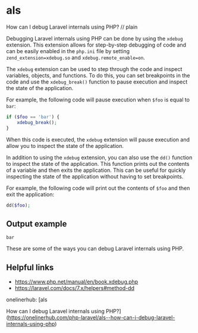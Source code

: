 # als

How can I debug Laravel internals using PHP?
// plain

Debugging Laravel internals using PHP can be done by using the `xdebug` extension. This extension allows for step-by-step debugging of code and can be easily enabled in the `php.ini` file by setting `zend_extension=xdebug.so` and `xdebug.remote_enable=on`.

The `xdebug` extension can be used to step through the code and inspect variables, objects, and functions. To do this, you can set breakpoints in the code and use the `xdebug_break()` function to pause execution and inspect the state of the application.

For example, the following code will pause execution when `$foo` is equal to `bar`:

```php
if ($foo == 'bar') {
    xdebug_break();
}
```

When this code is executed, the `xdebug` extension will pause execution and allow you to inspect the state of the application.

In addition to using the `xdebug` extension, you can also use the `dd()` function to inspect the state of the application. This function prints out the contents of a variable and then exits the application. This can be useful for quickly inspecting the state of the application without having to set breakpoints.

For example, the following code will print out the contents of `$foo` and then exit the application:

```php
dd($foo);
```

## Output example

```
bar
```

These are some of the ways you can debug Laravel internals using PHP.

## Helpful links
- https://www.php.net/manual/en/book.xdebug.php
- https://laravel.com/docs/7.x/helpers#method-dd

onelinerhub: [als

How can I debug Laravel internals using PHP?](https://onelinerhub.com/php-laravel/als--how-can-i-debug-laravel-internals-using-php)